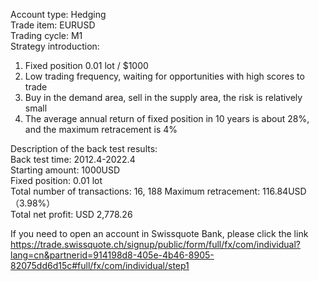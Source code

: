 Account type: Hedging  
Trade item: EURUSD  
Trading cycle: M1  
Strategy introduction:  
1. Fixed position 0.01 lot / $1000  
2. Low trading frequency, waiting for opportunities with high scores to trade  
3. Buy in the demand area, sell in the supply area, the risk is relatively small  
4. The average annual return of fixed position in 10 years is about 28%, and the maximum retracement is 4%  
  
Description of the back test results:  
Back test time: 2012.4-2022.4  
Starting amount: 1000USD  
Fixed position: 0.01 lot  
Total number of transactions: 16, 188 
Maximum retracement: 116.84USD（3.98%）   
Total net profit: USD 2,778.26    
  
If you need to open an account in Swissquote Bank, please click the link  
https://trade.swissquote.ch/signup/public/form/full/fx/com/individual?lang=cn&partnerid=914198d8-405e-4b46-8905-82075dd6d15c#full/fx/com/individual/step1
